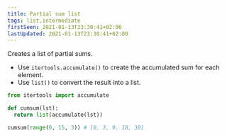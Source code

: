 ```yaml
---
title: Partial sum list
tags: list,intermediate
firstSeen: 2021-01-13T23:30:41+02:00
lastUpdated: 2021-01-13T23:30:41+02:00
---
```


Creates a list of partial sums.

- Use `itertools.accumulate()` to create the accumulated sum for each element.
- Use `list()` to convert the result into a list.

```py
from itertools import accumulate

def cumsum(lst):
  return list(accumulate(lst))
```

```py
cumsum(range(0, 15, 3)) # [0, 3, 9, 18, 30]
```
